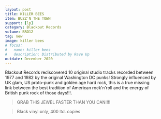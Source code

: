```yaml
---
layout: post
title: KILLER BEES
item: BUZZ'N THE TOWN
support: [lp]
category: Blackout Records
volume: BRO12
tag: new
image: killer bees
# focus:
#   name: killer bees
#   description: Distributed by Rave Up
outdate: December 2020
---
```


Blackout Records rediscovered 10 original studio tracks recorded between 1977 and 1982 by the original Washington DC punks! Strongly influenced by UK glam, US proto-punk and golden age hard rock, this is a true missing link between the best tradition of American rock'n'roll and the energy of British punk rock of those days!!!. 

> GRAB THIS JEWEL FASTER THAN YOU CAN!!!!

> Black vinyl only, 400 ltd. copies
 
